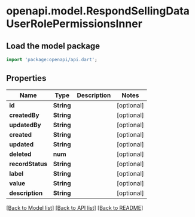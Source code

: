 # openapi.model.RespondSellingDataUserRolePermissionsInner

## Load the model package
```dart
import 'package:openapi/api.dart';
```

## Properties
Name | Type | Description | Notes
------------ | ------------- | ------------- | -------------
**id** | **String** |  | [optional] 
**createdBy** | **String** |  | [optional] 
**updatedBy** | **String** |  | [optional] 
**created** | **String** |  | [optional] 
**updated** | **String** |  | [optional] 
**deleted** | **num** |  | [optional] 
**recordStatus** | **String** |  | [optional] 
**label** | **String** |  | [optional] 
**value** | **String** |  | [optional] 
**description** | **String** |  | [optional] 

[[Back to Model list]](../README.md#documentation-for-models) [[Back to API list]](../README.md#documentation-for-api-endpoints) [[Back to README]](../README.md)


